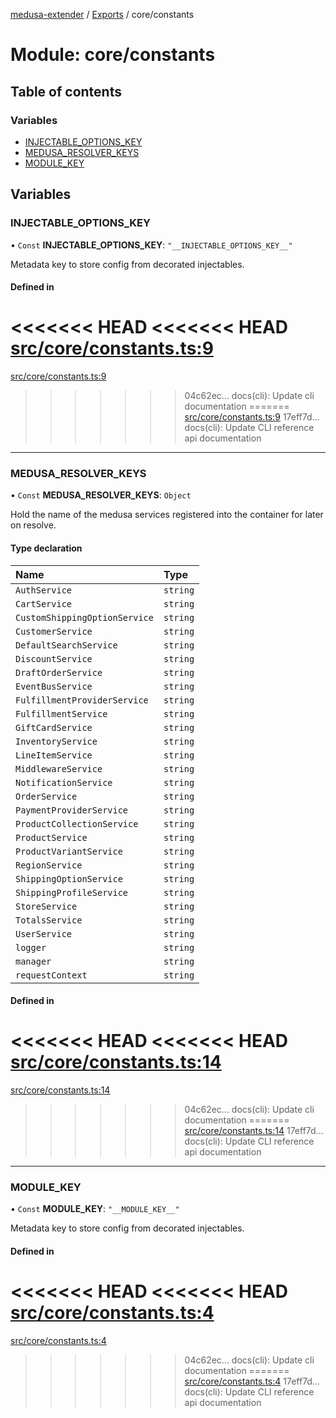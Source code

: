 [medusa-extender](../README.md) / [Exports](../modules.md) / core/constants

# Module: core/constants

## Table of contents

### Variables

- [INJECTABLE\_OPTIONS\_KEY](core_constants.md#injectable_options_key)
- [MEDUSA\_RESOLVER\_KEYS](core_constants.md#medusa_resolver_keys)
- [MODULE\_KEY](core_constants.md#module_key)

## Variables

### INJECTABLE\_OPTIONS\_KEY

• `Const` **INJECTABLE\_OPTIONS\_KEY**: ``"__INJECTABLE_OPTIONS_KEY__"``

Metadata key to store config from decorated injectables.

#### Defined in

<<<<<<< HEAD
<<<<<<< HEAD
[src/core/constants.ts:9](https://github.com/adrien2p/medusa-extender/blob/8d611e7/src/core/constants.ts#L9)
=======
[src/core/constants.ts:9](https://github.com/adrien2p/medusa-extender/blob/b9aa690/src/core/constants.ts#L9)
>>>>>>> 04c62ec... docs(cli): Update cli documentation
=======
[src/core/constants.ts:9](https://github.com/adrien2p/medusa-extender/blob/d7ce7dc/src/core/constants.ts#L9)
>>>>>>> 17eff7d... docs(cli): Update CLI reference api documentation

___

### MEDUSA\_RESOLVER\_KEYS

• `Const` **MEDUSA\_RESOLVER\_KEYS**: `Object`

Hold the name of the medusa services registered into the container for later on resolve.

#### Type declaration

| Name | Type |
| :------ | :------ |
| `AuthService` | `string` |
| `CartService` | `string` |
| `CustomShippingOptionService` | `string` |
| `CustomerService` | `string` |
| `DefaultSearchService` | `string` |
| `DiscountService` | `string` |
| `DraftOrderService` | `string` |
| `EventBusService` | `string` |
| `FulfillmentProviderService` | `string` |
| `FulfillmentService` | `string` |
| `GiftCardService` | `string` |
| `InventoryService` | `string` |
| `LineItemService` | `string` |
| `MiddlewareService` | `string` |
| `NotificationService` | `string` |
| `OrderService` | `string` |
| `PaymentProviderService` | `string` |
| `ProductCollectionService` | `string` |
| `ProductService` | `string` |
| `ProductVariantService` | `string` |
| `RegionService` | `string` |
| `ShippingOptionService` | `string` |
| `ShippingProfileService` | `string` |
| `StoreService` | `string` |
| `TotalsService` | `string` |
| `UserService` | `string` |
| `logger` | `string` |
| `manager` | `string` |
| `requestContext` | `string` |

#### Defined in

<<<<<<< HEAD
<<<<<<< HEAD
[src/core/constants.ts:14](https://github.com/adrien2p/medusa-extender/blob/8d611e7/src/core/constants.ts#L14)
=======
[src/core/constants.ts:14](https://github.com/adrien2p/medusa-extender/blob/b9aa690/src/core/constants.ts#L14)
>>>>>>> 04c62ec... docs(cli): Update cli documentation
=======
[src/core/constants.ts:14](https://github.com/adrien2p/medusa-extender/blob/d7ce7dc/src/core/constants.ts#L14)
>>>>>>> 17eff7d... docs(cli): Update CLI reference api documentation

___

### MODULE\_KEY

• `Const` **MODULE\_KEY**: ``"__MODULE_KEY__"``

Metadata key to store config from decorated injectables.

#### Defined in

<<<<<<< HEAD
<<<<<<< HEAD
[src/core/constants.ts:4](https://github.com/adrien2p/medusa-extender/blob/8d611e7/src/core/constants.ts#L4)
=======
[src/core/constants.ts:4](https://github.com/adrien2p/medusa-extender/blob/b9aa690/src/core/constants.ts#L4)
>>>>>>> 04c62ec... docs(cli): Update cli documentation
=======
[src/core/constants.ts:4](https://github.com/adrien2p/medusa-extender/blob/d7ce7dc/src/core/constants.ts#L4)
>>>>>>> 17eff7d... docs(cli): Update CLI reference api documentation
